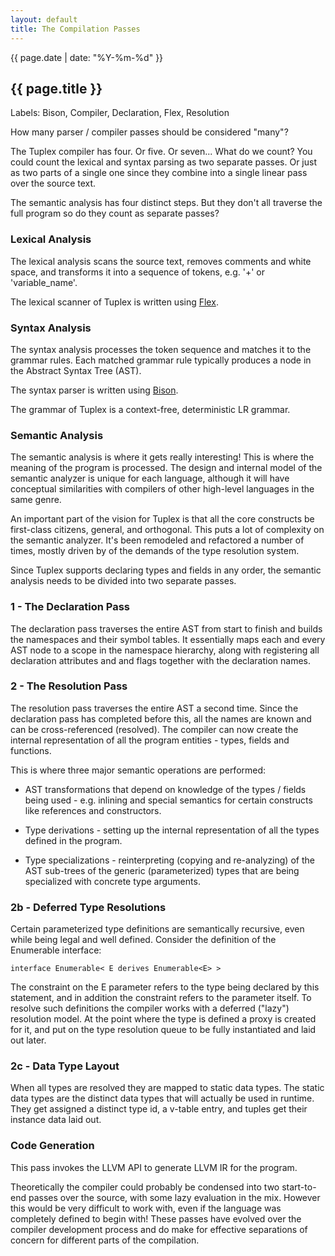 ```yaml
---
layout: default
title: The Compilation Passes
---
```

{{ page.date | date: "%Y-%m-%d" }}
## {{ page.title }}

Labels: Bison, Compiler, Declaration, Flex, Resolution

How many parser / compiler passes should be considered "many"?

The Tuplex compiler has four. Or five. Or seven... What do we count? You could count the lexical and syntax parsing as two separate passes. Or just as two parts of a single one since they combine into a single linear pass over the source text.

The semantic analysis has four distinct steps. But they don't all traverse the full program so do they count as separate passes?

### Lexical Analysis

The lexical analysis scans the source text, removes comments and white space, and transforms it into a sequence of tokens, e.g. '+' or 'variable_name'.

The lexical scanner of Tuplex is written using <a href="https://en.wikipedia.org/wiki/Flex_(lexical_analyser_generator)">Flex</a>.

### Syntax Analysis

The syntax analysis processes the token sequence and matches it to the grammar rules. Each matched grammar rule typically produces a node in the Abstract Syntax Tree (AST).

The syntax parser is written using <a href="https://www.gnu.org/software/bison/">Bison</a>.

The grammar of Tuplex is a context-free, deterministic LR grammar.

### Semantic Analysis

The semantic analysis is where it gets really interesting! This is where the meaning of the program is processed. The design and internal model of the semantic analyzer is unique for each language, although it will have conceptual similarities with compilers of other high-level languages in the same genre.

An important part of the vision for Tuplex is that all the core constructs be first-class citizens, general, and orthogonal. This puts a lot of complexity on the semantic analyzer. It's been remodeled and refactored a number of times, mostly driven by of the demands of the type resolution system.

Since Tuplex supports declaring types and fields in any order, the semantic analysis needs to be divided into two separate passes.

### 1 - The Declaration Pass

The declaration pass traverses the entire AST from start to finish and builds the namespaces and their symbol tables. It essentially maps each and every AST node to a scope in the namespace hierarchy, along with registering all declaration attributes and and flags together with the declaration names.

### 2 - The Resolution Pass

The resolution pass traverses the entire AST a second time. Since the declaration pass has completed before this, all the names are known and can be cross-referenced (resolved). The compiler can now create the internal representation of all the program entities - types, fields and functions.

This is where three major semantic operations are performed:

* AST transformations that depend on knowledge of the types / fields being used - e.g. inlining and special semantics for certain constructs like references and constructors.

* Type derivations - setting up the internal representation of all the types defined in the program.

* Type specializations - reinterpreting (copying and re-analyzing) of the AST sub-trees of the generic (parameterized) types that are being specialized with concrete type arguments.

### 2b - Deferred Type Resolutions

Certain parameterized type definitions are semantically recursive, even while being legal and well defined. Consider the definition of the Enumerable interface:

    interface Enumerable< E derives Enumerable<E> >

The constraint on the E parameter refers to the type being declared by this statement, and in addition the constraint refers to the parameter itself. To resolve such definitions the compiler works with a deferred ("lazy") resolution model. At the point where the type is defined a proxy is created for it, and put on the type resolution queue to be fully instantiated and laid out later.

### 2c - Data Type Layout

When all types are resolved they are mapped to static data types. The static data types are the distinct data types that will actually be used in runtime. They get assigned a distinct type id, a v-table entry, and tuples get their instance data laid out.


### Code Generation

This pass invokes the LLVM API to generate LLVM IR for the program.


Theoretically the compiler could probably be condensed into two start-to-end passes over the source, with some lazy evaluation in the mix. However this would be very difficult to work with, even if the language was completely defined to begin with! These passes have evolved over the compiler development process and do make for effective separations of concern for different parts of the compilation.
